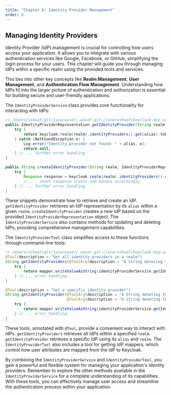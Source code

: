 ```yaml
---
title: "Chapter 6: Identity Provider Management"
order: 6
---
```

## Managing Identity Providers

Identity Provider (IdP) management is crucial for controlling how users access your application.  It allows you to integrate with various authentication services like Google, Facebook, or GitHub, simplifying the login process for your users.  This chapter will guide you through managing IdPs within a specific realm using the provided tools and services.

This ties into other key concepts like **Realm Management**, **User Management**, and **Authentication Flow Management**.  Understanding how IdPs fit into the larger picture of authentication and authorization is essential for building secure and user-friendly applications.

The `IdentityProviderService` class provides core functionality for interacting with IdPs:

```java
// /Users/sshaaf/git/java/waver/.waver-git-clone/sshaaf/keycloak-mcp-server/src/main/java/dev/shaaf/keycloak/mcp/server/idp/IdentityProviderService.java
public IdentityProviderRepresentation getIdentityProvider(String realm, String alias) {
    try {
        return keycloak.realm(realm).identityProviders().get(alias).toRepresentation();
    } catch (NotFoundException e) {
        Log.error("Identity provider not found: " + alias, e);
        return null;
    } // ... further error handling
}

public String createIdentityProvider(String realm, IdentityProviderRepresentation identityProvider) {
    try {
        Response response = keycloak.realm(realm).identityProviders().create(identityProvider);
        // ... check response status and handle accordingly
    } // ... further error handling
}
```

These snippets demonstrate how to retrieve and create an IdP. `getIdentityProvider` retrieves an IdP representation by its `alias` within a given `realm`.  `createIdentityProvider` creates a new IdP based on the provided `IdentityProviderRepresentation` object.  The `IdentityProviderService` also contains methods for updating and deleting IdPs, providing comprehensive management capabilities.

The `IdentityProviderTool` class simplifies access to these functions through command-line tools:

```java
// /Users/sshaaf/git/java/waver/.waver-git-clone/sshaaf/keycloak-mcp-server/src/main/java/dev/shaaf/keycloak/mcp/server/idp/IdentityProviderTool.java
@Tool(description = "Get all identity providers in a realm")
String getIdentityProviders(@ToolArg(description = "A String denoting the name of the realm") String realm) {
    try {
        return mapper.writeValueAsString(identityProviderService.getIdentityProviders(realm));
    } // ... error handling
}

@Tool(description = "Get a specific identity provider")
String getIdentityProvider(@ToolArg(description = "A String denoting the name of the realm") String realm,
                           @ToolArg(description = "A String denoting the alias of the identity provider") String alias) {
    try {
        return mapper.writeValueAsString(identityProviderService.getIdentityProvider(realm, alias));
    } // ... error handling
}
```

These tools, annotated with `@Tool`, provide a convenient way to interact with IdPs. `getIdentityProviders` retrieves all IdPs within a specified `realm`. `getIdentityProvider` retrieves a specific IdP using its `alias` and `realm`.  The `IdentityProviderTool` also includes a tool for getting IdP mappers, which control how user attributes are mapped from the IdP to Keycloak.

By combining the `IdentityProviderService` and `IdentityProviderTool`, you gain a powerful and flexible system for managing your application's identity providers.  Remember to explore the other methods available in the `IdentityProviderService` for a complete understanding of its capabilities.  With these tools, you can effectively manage user access and streamline the authentication process within your application.
